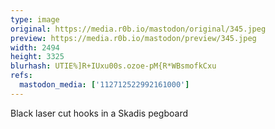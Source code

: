 ```yaml
---
type: image
original: https://media.r0b.io/mastodon/original/345.jpeg
preview: https://media.r0b.io/mastodon/preview/345.jpeg
width: 2494
height: 3325
blurhash: UTIE%]R+IUxu00s.ozoe-pM{R*WBsmofkCxu
refs:
  mastodon_media: ['112712522992161000']
---
```


Black laser cut hooks in a Skadis pegboard 
